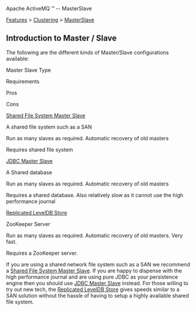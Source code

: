 Apache ActiveMQ ™ -- MasterSlave 

[Features](features.html) > [Clustering](clustering.html) > [MasterSlave](masterslave.html)


Introduction to Master / Slave
------------------------------

The following are the different kinds of Master/Slave configurations available:

Master Slave Type

Requirements

Pros

Cons

[Shared File System Master Slave](shared-file-system-master-slave.html)

A shared file system such as a SAN

Run as many slaves as required. Automatic recovery of old masters

Requires shared file system

[JDBC Master Slave](jdbc-master-slave.html)

A Shared database

Run as many slaves as required. Automatic recovery of old masters

Requires a shared database. Also relatively slow as it cannot use the high performance journal

[Replicated LevelDB Store](replicated-leveldb-store.html)

ZooKeeper Server

Run as many slaves as required. Automatic recovery of old masters. Very fast.

Requires a ZooKeeper server.

If you are using a shared network file system such as a SAN we recommend a [Shared File System Master Slave](shared-file-system-master-slave.html). If you are happy to dispense with the high performance journal and are using pure JDBC as your persistence engine then you should use [JDBC Master Slave](jdbc-master-slave.html) instead. For those willing to try out new tech, the [Replicated LevelDB Store](replicated-leveldb-store.html) gives speeds similar to a SAN solution without the hassle of having to setup a highly available shared file system.

